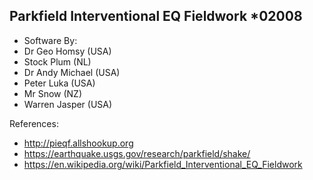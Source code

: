 ## Parkfield Interventional EQ Fieldwork *02008

* Software By:
* Dr Geo Homsy (USA)
* Stock Plum (NL)
* Dr Andy Michael (USA)
* Peter Luka (USA)
* Mr Snow (NZ)
* Warren Jasper (USA)

References:
* http://pieqf.allshookup.org
* https://earthquake.usgs.gov/research/parkfield/shake/
* https://en.wikipedia.org/wiki/Parkfield_Interventional_EQ_Fieldwork
